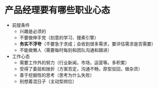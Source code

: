 # 产品经理要有哪些职业心态

- 前提条件
  - 兴趣是必须的
  - 不要做伸手党（刻意的学习、搜素引擎）
  - **务实不浮夸**（不要急于求成；会收到很多需求，要评估需求是否需要）
  - 不能做懒人（需要每时每刻和团队沟通和跟进）
- 工作心态
  - 需要工作外的努力（行业新闻，市场，运营等。多积累）
  - 受得了委屈和挫折（方案否定，沟通不畅，原型驳回，做杂货）
  - 善于挖掘性的思考（思考为什么失败）
  - 别想着混日子（主动型岗位）

